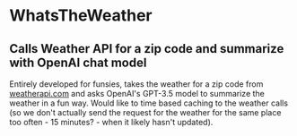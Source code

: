 # WhatsTheWeather
## Calls Weather API for a zip code and summarize with OpenAI chat model
Entirely developed for funsies, takes the weather for a zip code from [weatherapi.com](weatherapi.com)
and asks OpenAI's GPT-3.5 model to summarize the weather in a fun way. Would like to time based caching
to the weather calls (so we don't actually send the request for the weather for the same place too
often - 15 minutes? -  when it likely hasn't updated). 
